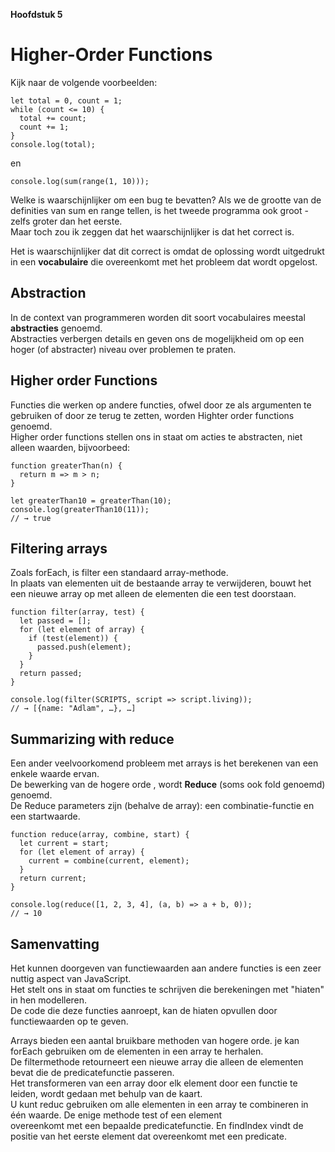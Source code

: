 __Hoofdstuk 5__
# Higher-Order Functions
Kijk naar de volgende voorbeelden:  
```
let total = 0, count = 1;
while (count <= 10) {
  total += count;
  count += 1;
}
console.log(total);
```
en
```
console.log(sum(range(1, 10)));
```
Welke is waarschijnlijker om een bug te bevatten?
Als we de grootte van de definities van sum en range tellen, is het tweede programma ook groot - zelfs groter dan het eerste.  
Maar toch zou ik zeggen dat het waarschijnlijker is dat het correct is.  

Het is waarschijnlijker dat dit correct is omdat de oplossing wordt uitgedrukt in een __vocabulaire__ die overeenkomt met het probleem dat wordt opgelost. 


## Abstraction
In de context van programmeren worden dit soort vocabulaires meestal __abstracties__ genoemd.  
Abstracties verbergen details en geven ons de mogelijkheid om op een hoger (of abstracter) niveau over problemen te praten.  

## Higher order Functions 
Functies die werken op andere functies, ofwel door ze als argumenten te gebruiken of door ze terug te zetten, worden Highter order functions genoemd.  
Higher order functions stellen ons in staat om acties te abstracten, niet alleen waarden, bijvoorbeed:
```
function greaterThan(n) {
  return m => m > n;
}

let greaterThan10 = greaterThan(10);
console.log(greaterThan10(11));
// → true
```

## Filtering arrays
Zoals forEach, is filter een standaard array-methode.  
In plaats van elementen uit de bestaande array te verwijderen, bouwt het een nieuwe array op met alleen de elementen die een test doorstaan.  
```
function filter(array, test) {
  let passed = [];
  for (let element of array) {
    if (test(element)) {
      passed.push(element);
    }
  }
  return passed;
}

console.log(filter(SCRIPTS, script => script.living));
// → [{name: "Adlam", …}, …]
```

## Summarizing with reduce
Een ander veelvoorkomend probleem met arrays is het berekenen van een enkele waarde ervan.  
De bewerking van de hogere orde , wordt __Reduce__ (soms ook fold genoemd) genoemd.  
De Reduce parameters zijn (behalve de array): een combinatie-functie en een startwaarde. 
```
function reduce(array, combine, start) {
  let current = start;
  for (let element of array) {
    current = combine(current, element);
  }
  return current;
}

console.log(reduce([1, 2, 3, 4], (a, b) => a + b, 0));
// → 10
```

## Samenvatting
Het kunnen doorgeven van functiewaarden aan andere functies is een zeer nuttig aspect van JavaScript.  
Het stelt ons in staat om functies te schrijven die berekeningen met "hiaten" in hen modelleren.   
De code die deze functies aanroept, kan de hiaten opvullen door functiewaarden op te geven.  

Arrays bieden een aantal bruikbare methoden van hogere orde. je kan forEach gebruiken om de elementen in een array te herhalen.  
De filtermethode retourneert een nieuwe array die alleen de elementen bevat die de predicatefunctie passeren.  
Het transformeren van een array door elk element door een functie te leiden, wordt gedaan met behulp van de kaart.  
U kunt reduc gebruiken om alle elementen in een array te combineren in één waarde. De enige methode test of een element  
overeenkomt met een bepaalde predicatefunctie. En findIndex vindt de positie van het eerste element dat overeenkomt met een predicate.